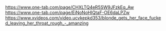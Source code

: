 https://www.one-tab.com/page/CHXLTQ4eR5SW9JFzkEq_Aw
https://www.one-tab.com/page/EiNoNoHIQtaF-OE6daLPZw
https://www.xvideos.com/video.ucvkepkd353/blonde_gets_her_face_fucked_leaving_her_throat_rough_-_amanzing

